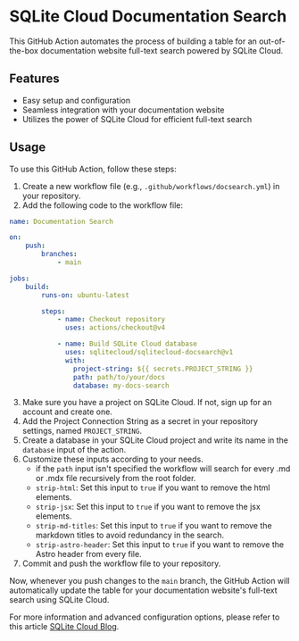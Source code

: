 # SQLite Cloud Documentation Search

This GitHub Action automates the process of building a table for an out-of-the-box documentation website full-text search powered by SQLite Cloud.

## Features

- Easy setup and configuration
- Seamless integration with your documentation website
- Utilizes the power of SQLite Cloud for efficient full-text search

## Usage

To use this GitHub Action, follow these steps:

1. Create a new workflow file (e.g., `.github/workflows/docsearch.yml`) in your repository.
2. Add the following code to the workflow file:

```yaml
name: Documentation Search

on:
    push:
        branches:
            - main

jobs:
    build:
        runs-on: ubuntu-latest

        steps:
            - name: Checkout repository
              uses: actions/checkout@v4

            - name: Build SQLite Cloud database
              uses: sqlitecloud/sqlitecloud-docsearch@v1
              with:
                project-string: ${{ secrets.PROJECT_STRING }}
                path: path/to/your/docs
                database: my-docs-search
```

3. Make sure you have a project on SQLite Cloud. If not, sign up for an account and create one.
4. Add the Project Connection String as a secret in your repository settings, named `PROJECT_STRING`.
5. Create a database in your SQLite Cloud project and write its name in the `database` input of the action.
6. Customize these inputs according to your needs.
    * if the `path` input isn't specified the workflow will search for every .md or .mdx file recursively from the root folder.
    * `strip-html`: Set this input to `true` if you want to remove the html elements.
    * `strip-jsx`: Set this input to `true` if you want to remove the jsx elements.
    * `strip-md-titles`: Set this input to `true` if you want to remove the markdown titles to avoid redundancy in the search.
    * `strip-astro-header`: Set this input to `true` if you want to remove the Astro header from every file.
7. Commit and push the workflow file to your repository.


Now, whenever you push changes to the `main` branch, the GitHub Action will automatically update the table for your documentation website's full-text search using SQLite Cloud.

For more information and advanced configuration options, please refer to this article [SQLite Cloud Blog](https://sqlitecloud.io).
